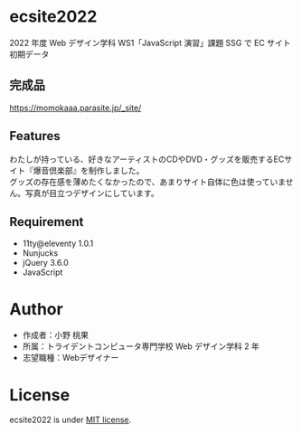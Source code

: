 # ecsite2022

<!-- 初期データは削除します。 -->

2022 年度 Web デザイン学科 WS1「JavaScript 演習」課題 SSG で EC サイト初期データ

## 完成品

https://momokaaa.parasite.jp/_site/

## Features

わたしが持っている、好きなアーティストのCDやDVD・グッズを販売するECサイト『爆音倶楽部』を制作しました。  
グッズの存在感を薄めたくなかったので、あまりサイト自体に色は使っていません。写真が目立つデザインにしています。

## Requirement

- 11ty@eleventy 1.0.1
- Nunjucks
- jQuery 3.6.0
- JavaScript

# Author

- 作成者：小野 桃果
- 所属：トライデントコンピュータ専門学校 Web デザイン学科 2 年
- 志望職種：Webデザイナー

# License

ecsite2022 is under [MIT license](https://en.wikipedia.org/wiki/MIT_License).

